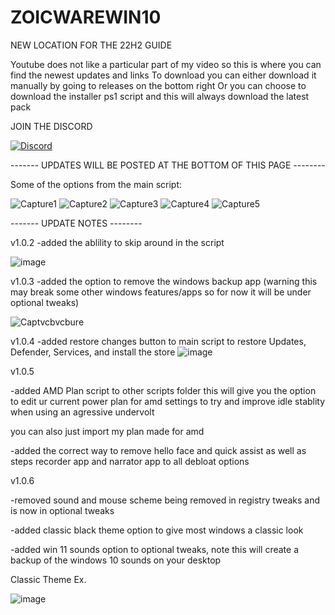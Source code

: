 # ZOICWAREWIN10

NEW LOCATION FOR THE 22H2 GUIDE

Youtube does not like a particular part of my video so this is where you can find the newest updates and links
To download you can either download it manually by going to releases on the bottom right
Or you can choose to download the installer ps1 script and this will always download the latest pack

JOIN THE DISCORD

[![Discord](https://discordapp.com/api/guilds/1173717737017716777/widget.png?style=banner1)](https://discord.gg/VsC7XS5vgA)



------- UPDATES WILL BE POSTED AT THE BOTTOM OF THIS PAGE --------



Some of the options from the main script:


![Capture1](https://github.com/zoicware/ZOICWAREWIN10/assets/118035521/956c013d-e8e6-4b46-95b2-0076f272c8a8)
![Capture2](https://github.com/zoicware/ZOICWAREWIN10/assets/118035521/8868ca16-5a20-4964-a1a6-254a440c2dbb)
![Capture3](https://github.com/zoicware/ZOICWAREWIN10/assets/118035521/bcb6bf0a-6fad-4e30-94a0-6c917701ddd9)
![Capture4](https://github.com/zoicware/ZOICWAREWIN10/assets/118035521/ea339f72-ca67-49b9-a8ec-6c9e1f09b6be)
![Capture5](https://github.com/zoicware/ZOICWAREWIN10/assets/118035521/38cd8dd1-072c-4ee1-a7b2-c5ed849b37d4)



------- UPDATE NOTES --------

v1.0.2
-added the ablility to skip around in the script

![image](https://github.com/zoicware/ZOICWAREWIN10/assets/118035521/bf8df34c-2139-41ea-b696-be04d300660a)


v1.0.3
-added the option to remove the windows backup app (warning this may break some other windows features/apps so for now it will be under optional tweaks)

![Captvcbvcbure](https://github.com/zoicware/ZOICWAREWIN10/assets/118035521/b87e729b-11a2-4f7d-b9ae-253f8eaf8ab5)


v1.0.4
-added restore changes button to main script to restore Updates, Defender, Services, and install the store
![image](https://github.com/zoicware/ZOICWAREWIN10/assets/118035521/8289d168-ca65-4b4b-a525-ea5e23e8ace9)

v1.0.5

-added AMD Plan script to other scripts folder
  this will give you the option to edit ur current power plan for amd settings to try and improve idle stablity when using an agressive undervolt
  
  you can also just import my plan made for amd 
  
-added the correct way to remove hello face and quick assist as well as steps recorder app and narrator app to all debloat options


v1.0.6

-removed sound and mouse scheme being removed in registry tweaks and is now in optional tweaks

-added classic black theme option to give most windows a classic look
  
-added win 11 sounds option to optional tweaks, note this will create a backup of the windows 10 sounds on your desktop

Classic Theme Ex.

![image](https://github.com/zoicware/ZOICWAREWIN10/assets/118035521/bf41ca6e-9d5c-41b4-86d0-cd805ea9a8fa)


